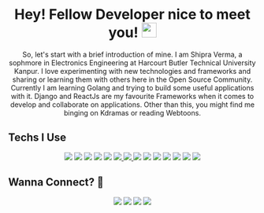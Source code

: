<h1 align="center">Hey! Fellow Developer nice to meet you! <img src="https://emojis.slackmojis.com/emojis/images/1531847724/4240/blob-hearts.gif?1531847724" width="30"/></h1> 

<!--
**Aaishpra/Aaishpra** is a ✨ _special_ ✨ repository because its `README.md` (this file) appears on y our GitHub profile.
-->
<p align='center'>
So, let's start with a brief introduction of mine. I am Shipra Verma, a sophmore in Electronics Engineering at Harcourt Butler Technical University Kanpur. I love experimenting with new technologies and frameworks and sharing or learning them with others here in the Open Source Community. Currently I am learning Golang and trying to build some useful applications with it. Django and ReactJs are my favourite Frameworks when it comes to develop and collaborate on applications. Other than this, you might find me binging on Kdramas or reading Webtoons.
</p>

## Techs I Use 
<p align='center'>
 <a href="https://www.google.com/url?sa=t&rct=j&q=&esrc=s&source=web&cd=&cad=rja&uact=8&ved=2ahUKEwiOsp_uoObuAhU883MBHUhwDB4QmhMwGnoECCgQAg&url=https%3A%2F%2Fen.wikipedia.org%2Fwiki%2FC%252B%252B&usg=AOvVaw3glL8olO8f25SVDG0xLX5b"><img src ="https://img.shields.io/badge/c++%20-%2300599C.svg?&style=for-the-badge&logo=c%2B%2B&logoColor=white" /></a>
 <a href="https://angular.io"> <img src = "https://img.shields.io/badge/angular.js%20-%23E23237.svg?&style=for-the-badge&logo=angularjs&logoColor=white" /></a>   
 <a href="https://reactjs.org"><img src ="https://img.shields.io/badge/react%20-%2320232a.svg?&style=for-the-badge&logo=react&logoColor=%2361DAFB" /></a>
 <a href="https://reactnative.dev"><img src ="https://img.shields.io/badge/react_native%20-%2320232a.svg?&style=for-the-badge&logo=react&logoColor=%2361DAFB" /></a>
 <a href="https://getbootstrap.com/"><img src="https://img.shields.io/badge/bootstrap%20-%23563D7C.svg?&style=for-the-badge&logo=bootstrap&logoColor=white"/></a>
 <a href="https://jquery.com/"><img src="https://img.shields.io/badge/jquery%20-%230769AD.svg?&style=for-the-badge&logo=jquery&logoColor=white" /> </a>
 <a href="https://www.mysql.com/"> <img src="https://img.shields.io/badge/mysql-%2300f.svg?&style=for-the-badge&logo=mysql&logoColor=white" /> </a>
 <a href="https://www.postgresql.org/"><img src ="https://img.shields.io/badge/postgres-%23316192.svg?&style=for-the-badge&logo=postgresql&logoColor=white" /></a>
 <a href="https://www.djangoproject.com/"><img src="https://img.shields.io/badge/django%20-%23092E20.svg?&style=for-the-badge&logo=django&logoColor=white" /></a>
 <a href="https://html.com/"><img src="https://img.shields.io/badge/html5%20-%23E34F26.svg?&style=for-the-badge&logo=html5&logoColor=white" /></a>
 <a href="https://en.wikipedia.org/wiki/CSS"><img src="https://img.shields.io/badge/css3%20-%231572B6.svg?&style=for-the-badge&logo=css3&logoColor=white" /></a>
 <a href="https://www.python.org/"><img src="https://img.shields.io/badge/python%20-%2314354C.svg?&style=for-the-badge&logo=python&logoColor=white" /></a>
 <a href="https://en.wikipedia.org/wiki/C_(programming_language)"><img src="https://img.shields.io/badge/c%20-%2300599C.svg?&style=for-the-badge&logo=c&logoColor=white" /></a>
 <a href="https://flask.palletsprojects.com/en/1.1.x/"><img src="https://img.shields.io/badge/flask%20-%23000.svg?&style=for-the-badge&logo=flask&logoColor=white" ></a>
</p>

## Wanna Connect? :handshake:
<p align='center'>
  <a href="https://www.github.com/Aaishpra/"><img src="https://img.shields.io/badge/github-black.svg?&style=for-the-badge&logo=github&logoColor=white" /></a> 
  <a href="mailto:vaaishpra19@gmail.com?subject=Olá%20Punit"><img src="https://img.shields.io/badge/gmail-%23D14836.svg?&style=for-the-badge&logo=gmail&logoColor=white" /></a>
  <a href="https://www.linkedin.com/in/shipra-verma-76a4611ab"><img src="https://img.shields.io/badge/linkedin-%230077B5.svg?&style=for-the-badge&logo=linkedin&logoColor=white" /></a>
 <a href="https://medium.com/@vaaishpra19"><img src="https://img.shields.io/badge/Medium-12100E?style=for-the-badge&logo=medium&logoColor=white">
 </a>
  
